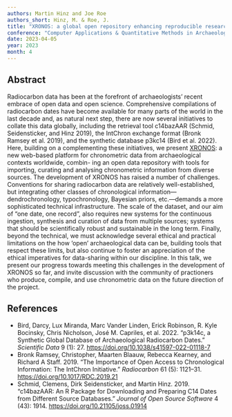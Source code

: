 ```yaml
---
authors: Martin Hinz and Joe Roe
authors_short: Hinz, M. & Roe, J.
title: "XRONOS: a global open repository enhancing reproducible research with chronometric data"
conference: "Computer Applications & Quantitative Methods in Archaeology (CAA), Amsterdam"
date: 2023-04-05
year: 2023
month: 4
---
```


## Abstract

Radiocarbon data has been at the forefront of archaeologists’ recent embrace of
open data and open science. Comprehensive compilations of radiocarbon dates
have become available for many parts of the world in the last decade and, as natural
next step, there are now several initiatives to collate this data globally, including
the retrieval tool c14bazAAR (Schmid, Seidensticker, and Hinz 2019), the IntChron
exchange format (Bronk Ramsey et al. 2019), and the synthetic database p3kc14
(Bird et al. 2022). Here, building on a complementing these initiatives, we present
[XRONOS](https://xronos.ch): a new web-based platform for chronometric data from
archaeological contexts worldwide, combin- ing an open data repository with tools
for importing, curating and analysing chronometric information from diverse sources.
The development of XRONOS has raised a number of challenges. Conventions for
sharing radiocarbon data are relatively well-established, but integrating other
classes of chronological information—dendrochronology, typochronology, Bayesian
priors, etc.—demands a more sophisticated technical infrastructure. The scale of the
dataset, and our aim of “one date, one record”, also requires new systems for the
continuous ingestion, synthesis and curation of data from multiple sources; systems
that should be scientifically robust and sustainable in the long term. Finally, beyond
the technical, we must acknowledge several ethical and practical limitations on the
how ‘open’ archaeological data can be, building tools that respect these limits, but
also continue to foster an appreciation of the ethical imperatives for data-sharing
within our discipline. In this talk, we present our progress towards meeting this
challenges in the development of XRONOS so far, and invite discussion with the
community of practioners who produce, compile, and use chronometric data on the
future direction of the project.

## References

* Bird, Darcy, Lux Miranda, Marc Vander Linden, Erick Robinson, R. Kyle Bocinsky, Chris Nicholson, José M. Capriles, et al. 2022. “p3k14c, a Synthetic Global Database of Archaeological Radiocarbon Dates.” *Scientific Data* 9 (1): 27. <https://doi.org/10.1038/s41597-022-01118-7>
* Bronk Ramsey, Christopher, Maarten Blaauw, Rebecca Kearney, and Richard A Staff. 2019. “The Importance of Open Access to Chronological Information: The IntChron Initiative.” *Radiocarbon* 61 (5): 1121–31. <https://doi.org/10.1017/RDC.2019.21>
* Schmid, Clemens, Dirk Seidensticker, and Martin Hinz. 2019. “c14bazAAR: An R Package for Downloading and Preparing C14 Dates from Different Source Databases.” *Journal of Open Source Software* 4 (43): 1914. <https://doi.org/10.21105/joss.01914>

